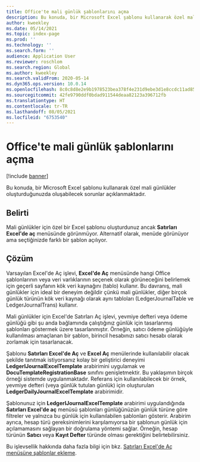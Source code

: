 ```yaml
---
title: Office'te mali günlük şablonlarını açma
description: Bu konuda, bir Microsoft Excel şablonu kullanarak özel mali günlükler oluşturduğunuzda oluşabilecek sorunlar açıklanmaktadır.
author: kweekley
ms.date: 05/14/2021
ms.topic: index-page
ms.prod: ''
ms.technology: ''
ms.search.form: ''
audience: Application User
ms.reviewer: roschlom
ms.search.region: Global
ms.author: kweekley
ms.search.validFrom: 2020-05-14
ms.dyn365.ops.version: 10.0.14
ms.openlocfilehash: 8c0c8d8e2e9b1978523bea378f4e231d9ebe3d1e8ccdc11ad8578eac16b067cf
ms.sourcegitcommit: 42fe9790ddf0bdad911544deaa82123a396712fb
ms.translationtype: HT
ms.contentlocale: tr-TR
ms.lasthandoff: 08/05/2021
ms.locfileid: "6753540"
---
```

# <a name="open-financial-journal-templates-in-office"></a>Office'te mali günlük şablonlarını açma

[!include [banner](../includes/banner.md)]

Bu konuda, bir Microsoft Excel şablonu kullanarak özel mali günlükler oluşturduğunuzda oluşabilecek sorunlar açıklanmaktadır.

## <a name="symptom"></a>Belirti

Mali günlükler için özel bir Excel şablonu oluşturdunuz ancak **Satırları Excel'de aç** menüsünde görünmüyor. Alternatif olarak, menüde görünüyor ama seçtiğinizde farklı bir şablon açılıyor.

## <a name="resolution"></a>Çözüm

Varsayılan Excel'de Aç işlevi, **Excel'de Aç** menüsünde hangi Office şablonlarının veya veri varlıklarının seçenek olarak görüneceğini belirlemek için geçerli sayfanın kök veri kaynağını (tablo) kullanır. Bu davranış, mali günlükler için ideal bir deneyim değildir çünkü mali günlükler, diğer birçok günlük türünün kök veri kaynağı olarak aynı tabloları (LedgerJournalTable ve LedgerJournalTrans) kullanır.

Mali günlükler için Excel'de Satırları Aç işlevi, yevmiye defteri veya ödeme günlüğü gibi şu anda bağlamında çalıştığınız günlük için tasarlanmış şablonları göstermek üzere tasarlanmıştır. Örneğin, satıcı ödeme günlüğüyle kullanılması amaçlanan bir şablon, birincil hesabınızı satıcı hesabı olarak zorlamak için tasarlanacak.

Şablonu **Satırları Excel'de Aç** ve **Excel Aç** menülerinde kullanılabilir olacak şekilde tanıtmak istiyorsanız kolay bir geliştirici deneyimi **LedgerIJournalExcelTemplate** arabirimini uygulamak ve **DocuTemplateRegistrationBase** sınıfını genişletmektir. Bu yaklaşımın birçok örneği sistemde uygulanmaktadır. Referans için kullanılabilecek bir örnek, yevmiye defteri (veya günlük tutulan günlük) için oluşturulan **LedgerDailyJournalExcelTemplate** arabirimidir.

Şablonunuz için **LedgerIJournalExcelTemplate** arabirimi uygulandığında **Satırları Excel'de aç** menüsü şablonları günlüğünüzün günlük türüne göre filtreler ve yalnızca bu günlük için kullanılabilen şablonları gösterir. Arabirim ayrıca, hesap türü gereksinimlerini karşılamıyorsa bir şablonun günlük için açılamamasını sağlayan bir doğrulama yöntemi sağlar. Örneğin, hesap türünün **Satıcı** veya **Kayıt Defter** türünde olması gerektiğini belirtebilirsiniz.

Bu işlevsellik hakkında daha fazla bilgi için bkz. [Satırları Excel'de Aç menüsüne şablonlar ekleme](../../fin-ops-core/dev-itpro/user-interface/add-templates-open-lines-excel-menu.md).
